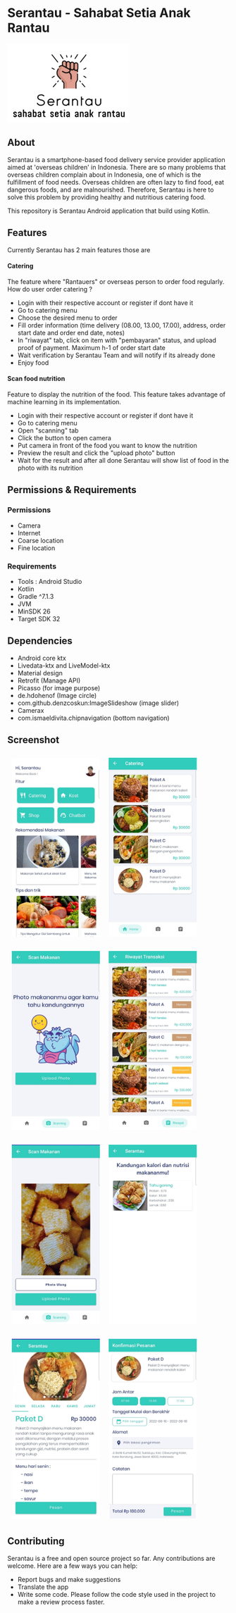 # Serantau - Sahabat Setia Anak Rantau
![Serantau Logo](screenshots/serantau.png)
## About
Serantau is a smartphone-based food delivery service provider application aimed at 'overseas children' in Indonesia. There are so many problems that overseas children complain about in Indonesia, one of which is the fulfillment of food needs. Overseas children are often lazy to find food, eat dangerous foods, and are malnourished. Therefore, Serantau is here to solve this problem by providing healthy and nutritious catering food.

This repository is Serantau Android application that build using Kotlin. 

## Features

Currently Serantau has 2 main features those are
#### Catering
The feature where "Rantauers" or overseas person to order food regularly. 
How do user order catering ?
- Login with their respective account or register if dont have it
- Go to catering menu
- Choose the desired menu to order
- Fill order information (time delivery (08.00, 13.00, 17.00), address, order start date and order end date, notes)
- In "riwayat" tab, click on item with "pembayaran" status, and upload proof of payment. Maximum h-1 of order start date
- Wait verification by Serantau Team and will notify if its already done
- Enjoy food

#### Scan food nutrition
Feature to display the nutrition of the food. This feature takes advantage of machine learning in its implementation.
- Login with their respective account or register if dont have it
- Go to catering menu
- Open "scanning" tab
- Click the button to open camera
- Put camera in front of the  food you want to know the nutrition
- Preview the result and click the "upload photo" button
- Wait for the result and after all done Serantau will show list of food in the photo with its nutrition 

## Permissions & Requirements

### Permissions 
- Camera
- Internet
- Coarse location
- Fine location

### Requirements
- Tools : Android Studio
- Kotlin
- Gradle ^7.1.3
- JVM
- MinSDK 26
- Target SDK 32

## Dependencies
- Android core ktx
- Livedata-ktx and LiveModel-ktx
- Material design
- Retrofit (Manage API)
- Picasso (for image purpose)
- de.hdohenof (Image circle)
- com.github.denzcoskun:ImageSlideshow (image slider)
- Camerax
- com.ismaeldivita.chipnavigation (bottom navigation)

## Screenshot

[<img src="/screenshots/dashboard.jpeg"
width="200" align="left"
    hspace="10" vspace="10">](screenshots/dashboard.jpeg)
    
[<img src="/screenshots/menu.jpeg"
width="200" align="center"
    hspace="10" vspace="10">](screenshots/menu.jpeg)
    
[<img src="/screenshots/scan_food.jpeg"
width="200" align="left"
    hspace="10" vspace="10">](screenshots/scan_food.jpeg)

[<img src="/screenshots/history_transaction.jpeg"
width="200" align="center"
    hspace="10" vspace="10">](screenshots/history_transaction.jpeg)

[<img src="/screenshots/preview_photo.jpeg"
width="200" align="left"
    hspace="10" vspace="10">](screenshots/preview_photo.jpeg)
    
[<img src="/screenshots/result_scan.jpeg"
width="200" align="center"
    hspace="10" vspace="10">](screenshots/result_scan.jpeg)
    
[<img src="/screenshots/detail_menu.jpeg"
width="200" align="left"
    hspace="10" vspace="10">](screenshots/detail_menu.jpeg)
    
[<img src="/screenshots/order_confirmation.jpeg"
width="200" align="center"
    hspace="10" vspace="10">](screenshots/order_confirmation.jpeg)

## Contributing
Serantau is a free and open source project so far. Any contributions are welcome. Here are a few ways you can help:
 * Report bugs and make suggestions
 * Translate the app
 * Write some code. Please follow the code style used in the project to make a review process faster.
